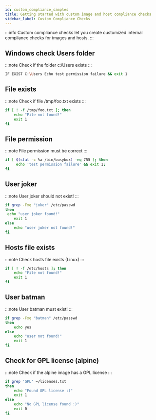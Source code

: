 ```yaml
---
id: custom_compliance_samples
title: Getting started with custom image and host compliance checks
sidebar_label: Custom Compliance Checks
---
```


:::info
Custom compliance checks let you create customized internal compliance checks for images and hosts.
:::

## Windows check Users folder
:::note
Check if the folder c:\Users exists
:::
```bash
IF EXIST C:\Users Echo test permission failure && exit 1
```

## File exists
:::note
Check if file /tmp/foo.txt exists
:::
```bash
if [ ! -f /tmp/foo.txt ]; then
    echo "File not found!"
    exit 1
fi
```

## File permission
:::note
File permission must be correct
:::
```bash
if [ $(stat -c %a /bin/busybox) -eq 755 ]; then
     echo 'test permission failure' && exit 1;
fi
```

## User joker
:::note
User joker should not exist!
:::
```bash
if grep -Fxq "joker" /etc/passwd
then
 echo "user joker found!"
    exit 1   
else
    echo "user joker not found!" 
fi
```

## Hosts file exists
:::note
Check hosts file exists (Linux)
:::
```bash
if [ ! -f /etc/hosts ]; then
    echo "File not found!"
    exit 1
fi
```

## User batman
:::note
User batman must exist!
:::
```bash
if grep -Fxq "batman" /etc/passwd
then
    echo yes
else
    echo "user not found!"
    exit 1
fi
```

## Check for GPL license (alpine)
:::note
Check if the alpine image has a GPL license
:::
```bash
if grep 'GPL' ~/licenses.txt 
then
    echo "Found GPL license :("
    exit 1
else
    echo "No GPL license found :)"
    exit 0
fi
```